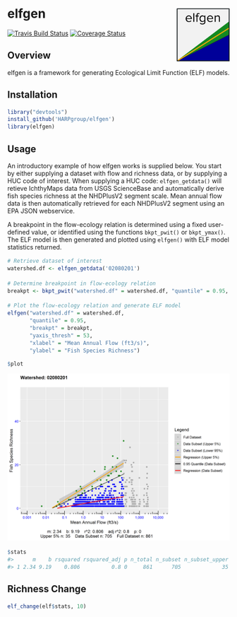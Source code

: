 # elfgen <img src="man/figures/logo.png" align="right" width="120" />

[![Travis Build Status](https://travis-ci.org/HARPgroup/elfgen.svg?branch=master)](https://travis-ci.org/HARPgroup/elfgen)
[![Coverage Status](https://codecov.io/gh/HARPgroup/elfgen/branch/master/graph/badge.svg)](https://codecov.io/gh/HARPgroup/elfgen)

## Overview
 
elfgen is a framework for generating Ecological Limit Function (ELF) models.

## Installation

``` r
library("devtools")
install_github('HARPgroup/elfgen')
library(elfgen)
```

## Usage
An introductory example of how elfgen works is supplied below. You start 
by either supplying a dataset with flow and richness data, or by supplying 
a HUC code of interest. When supplying a HUC code: `elfgen_getdata()` will 
retieve IchthyMaps data from USGS ScienceBase and automatically derive fish 
species richness at the NHDPlusV2 segment scale. Mean annual flow data is then
automatically retrieved for each NHDPlusV2 segment using an EPA JSON webservice.

A breakpoint in the flow-ecology relation is determined using a fixed user-defined
value, or identified using the functions `bkpt_pwit()` or `bkpt_ymax()`. The ELF
model is then generated and plotted using `elfgen()` with ELF model statistics
returned.

``` r
# Retrieve dataset of interest
watershed.df <- elfgen_getdata('02080201')

# Determine breakpoint in flow-ecology relation
breakpt <- bkpt_pwit("watershed.df" = watershed.df, "quantile" = 0.95, "glo" = 50, "ghi" = 1000)  
					   
# Plot the flow-ecology relation and generate ELF model					   
elfgen("watershed.df" = watershed.df,
       "quantile" = 0.95,
       "breakpt" = breakpt,
       "yaxis_thresh" = 53,
       "xlabel" = "Mean Annual Flow (ft3/s)",
       "ylabel" = "Fish Species Richness")
```

``` r
$plot
```

![](man/figures/README-example-1.png)<!-- -->

``` r
$stats
#>		m    b rsquared rsquared_adj p n_total n_subset n_subset_upper
#> 1 2.34 9.19    0.806          0.8 0     861      705             35
```

## Richness Change

``` r
elf_change(elf$stats, 10)
```
